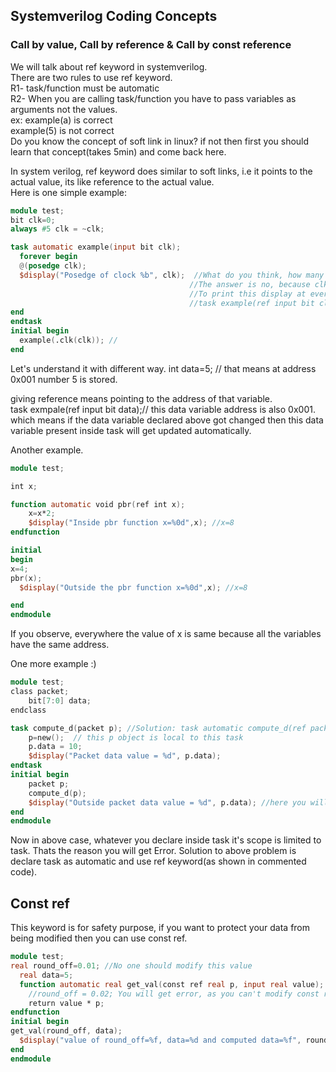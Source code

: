 ## Systemverilog Coding Concepts
### Call by value, Call by reference & Call by const reference
We will talk about ref keyword in systemverilog.  
There are two rules to use ref keyword.  
  R1- task/function must be automatic  
  R2- When you are calling task/function you have to pass variables as arguments not the values.    
    ex: example(a) is correct  
    example(5) is not correct  
Do you know the concept of soft link in linux? if not then first you should learn that concept(takes 5min) and come back here. 

In system verilog, ref keyword does similar to soft links, i.e it points to the actual value, its like reference to the actual value.  
Here is one simple example:  
```verilog
module test;
bit clk=0;
always #5 clk = ~clk;

task automatic example(input bit clk);
  forever begin
  @(posedge clk);
  $display("Posedge of clock %b", clk);  //What do you think, how many times this display will get printed? on every clock edge will it get printed?
                                        //The answer is no, because clk variable which is inside task is not linked with the actual clock which is generated.
                                        //To print this display at every posedge of clock you need to link the clk variable of task with actual clk variable
                                        //task example(ref input bit clk); give a try on edaplayground you will get more clarity
end
endtask
initial begin
  example(.clk(clk)); // 
end
```
Let's understand it with different way. 
int data=5; // that means at address 0x001 number 5 is stored.

giving reference means pointing to the address of that variable.  
task exmpale(ref input bit data);// this data variable address is also 0x001. which means if the data variable declared above got changed   then this data variable present inside task will get updated automatically.  

Another example.  
```verilog
module test;

int x;

function automatic void pbr(ref int x);
	x=x*2;
	$display("Inside pbr function x=%0d",x); //x=8
endfunction

initial
begin
x=4;
pbr(x);
  $display("Outside the pbr function x=%0d",x); //x=8

end
endmodule
```
If you observe, everywhere the value of x is same because all the variables have the same address.

One more example :)
```verilog
module test;
class packet;
	bit[7:0] data;
endclass

task compute_d(packet p); //Solution: task automatic compute_d(ref packet p);
	p=new();  // this p object is local to this task
	p.data = 10;
	$display("Packet data value = %d", p.data);
endtask
initial begin
	packet p;
	compute_d(p);
	$display("Outside packet data value = %d", p.data); //here you will get null object access Error.
end
endmodule
```
Now in above case, whatever you declare inside task it's scope is limited to task. Thats the reason you will get Error.  Solution to above problem is declare task as automatic and use ref keyword(as shown in commented code).
## Const ref
This keyword is for safety purpose, if you want to protect your data from being modified then you can use const ref.

```verilog
module test;
real round_off=0.01; //No one should modify this value 
  real data=5;
  function automatic real get_val(const ref real p, input real value);
	//round_off = 0.02; You will get error, as you can't modify const ref value inside this function
 	return value * p;
endfunction
initial begin
get_val(round_off, data);
  $display("value of round_off=%f, data=%d and computed data=%f", round_off, data, get_val(round_off, data));
end
endmodule
```
